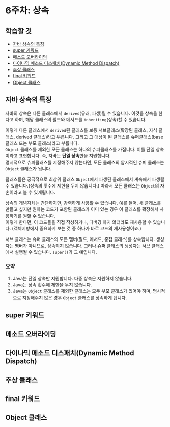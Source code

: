 # 6주차: 상속

## 학습할 것

- [자바 상속의 특징](#자바-상속의-특징)
- [super 키워드](#super-키워드)
- [메소드 오버라이딩](#메소드-오버라이딩)
- [다이나믹 메소드 디스패치(Dynamic Method Dispatch)](#다이나믹-메소드-디스패치dynamic-method-dispatch)
- [추상 클래스](#추상-클래스)
- [final 키워드](#final-키워드)
- [Object 클래스](#object-클래스)

## 자바 상속의 특징

자바의 상속은 다른 클래스에서 `derived`(유래, 파생)될 수 있습니다. 이것을 상속을 한다고 하며, 해당 클래스의 필드와 메서드를 `inheriting`(상속)할 수 있습니다.

이렇게 다른 클래스에서 `derived`된 클래스를 보통 서브클래스(확장된 클래스, 자식 클래스, derived 클래스)라고 부릅니다. 그리고 그 대상이 된 클래스를 슈퍼클래스(base 클래스 또는 부모 클래스)라고 부릅니다.  
`Object` 클래스를 제외한 모든 클래스는 하나의 슈퍼클래스를 가집니다. 이를 단일 상속이라고 표현합니다. 즉, 자바는 **단일 상속**만을 지원합니다.  
명시적으로 슈퍼클래스를 지정해주지 않는다면, 모든 클래스의 암시적인 슈퍼 클래스는 `Object` 클래스가 됩니다.

클래스들은 궁극적으로 최상위 클래스 `Object`에서 파생된 클래스에서 계속해서 파생될 수 있습니다.(상속의 횟수에 제한을 두지 않습니다.) 따라서 모든 클래스는 `Object`의 자손이라고 볼 수 있게됩니다.

상속의 개념자체는 간단하지만, 강력하게 사용할 수 있습니다. 예를 들어, 새 클래스를 만들고 싶지만 원하는 코드가 포함된 클래스가 이미 있는 경우 이 클래스를 확장해서 사용하기를 원할 수 있습니다.  
이렇게 한다면, 이 코드들을 직접 작성하거나, 디버깅 하지 않더라도 재사용할 수 있습니다. (객체지향에서 중요하게 보는 것 중 하나가 바로 코드의 재사용성이죠.)

서브 클래스는 슈퍼 클래스의 모든 멤버(필드, 메서드, 중첩 클래스)를 상속합니다. 생성자는 멤버가 아니므로, 상속되지 않습니다. 그러나 슈퍼 클래스의 생성자는 서브 클래스에서 실행될 수 있습니다. `super()`가 그 예입니다.

### 요약

1. Java는 단일 상속만 지원합니다. 다중 상속은 지원하지 않습니다.
2. Java는 상속 횟수에 제한을 두지 않습니다.
3. Java는 `Object` 클래스를 제외한 클래스는 모두 부모 클래스가 있어야 하며, 명시적으로 지정해주지 않은 경우 `Object` 클래스를 상속하게 됩니다.

## super 키워드

## 메소드 오버라이딩

## 다이나믹 메소드 디스패치(Dynamic Method Dispatch)

## 추상 클래스

## final 키워드

## Object 클래스
